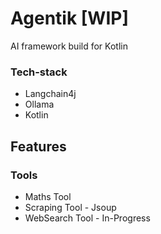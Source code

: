 # Agentik [WIP]
AI framework build for Kotlin

### Tech-stack
- Langchain4j
- Ollama
- Kotlin

## Features
### Tools
- Maths Tool
- Scraping Tool - Jsoup
- WebSearch Tool - In-Progress
